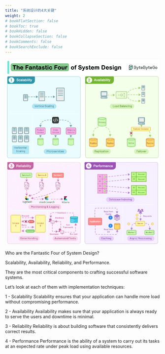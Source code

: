 ```yaml
---
title: "系统设计的4大关键"
weight: 2
# bookFlatSection: false
# bookToc: true
# bookHidden: false
# bookCollapseSection: false
# bookComments: false
# bookSearchExclude: false
---
```


![云原生技术栈](/img/monitor/fantastic-four-of-system-design.gif)

Who are the Fantastic Four of System Design? 

Scalability, Availability, Reliability, and Performance. 

They are the most critical components to crafting successful software systems. 

Let’s look at each of them with implementation techniques: 

1 - Scalability 
Scalability ensures that your application can handle more load without compromising performance. 

2 - Availability 
Availability makes sure that your application is always ready to serve the users and downtime is minimal. 

3 - Reliability 
Reliability is about building software that consistently delivers correct results. 

4 - Performance 
Performance is the ability of a system to carry out its tasks at an expected rate under peak load using available resources. 